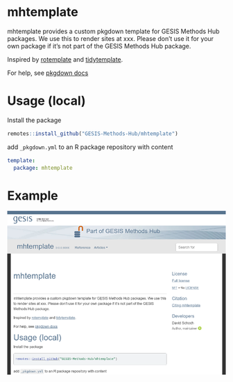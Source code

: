 
# mhtemplate

<!-- badges: start -->
<!-- badges: end -->

mhtemplate provides a custom pkgdown template for GESIS Methods Hub packages. We use this to render sites at xxx. Please don’t use it for your own package if it’s not part of the GESIS Methods Hub package.

Inspired by [rotemplate](https://github.com/ropensci-org/rotemplate) and [tidytemplate](https://github.com/tidyverse/tidytemplate/).

For help, see [pkgdown docs](https://pkgdown.r-lib.org/articles/customise.html#template-packages)

# Usage (local)

Install the package

```r
remotes::install_github("GESIS-Methods-Hub/mhtemplate")
```

add `_pkgdown.yml` to an R package repository with content

```yml
template:
  package: mhtemplate
```

# Example

![](man/figures/example.png)
